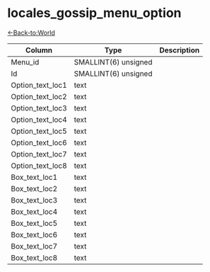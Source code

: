# locales_gossip_menu_option

[<-Back-to:World](database-world.md)

Column | Type | Description
--- | --- | ---
Menu_id | SMALLINT(6) unsigned | 
Id | SMALLINT(6) unsigned | 
Option_text_loc1 | text | 
Option_text_loc2 | text | 
Option_text_loc3 | text | 
Option_text_loc4 | text | 
Option_text_loc5 | text | 
Option_text_loc6 | text | 
Option_text_loc7 | text | 
Option_text_loc8 | text | 
Box_text_loc1 | text | 
Box_text_loc2 | text | 
Box_text_loc3 | text | 
Box_text_loc4 | text | 
Box_text_loc5 | text | 
Box_text_loc6 | text | 
Box_text_loc7 | text | 
Box_text_loc8 | text | 
